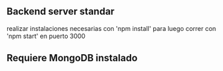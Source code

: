 ## Backend server standar 

realizar instalaciones necesarias con 'npm install'
para luego correr con 'npm start' en puerto 3000

## Requiere MongoDB instalado